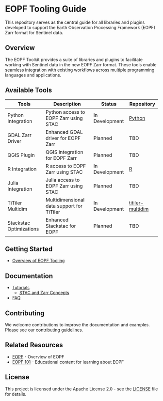 # EOPF Tooling Guide

This repository serves as the central guide for all libraries and plugins developed to support the Earth Observation Processing Framework (EOPF) Zarr format for Sentinel data.

## Overview

The EOPF Toolkit provides a suite of libraries and plugins to facilitate working with Sentinel data in the new EOPF Zarr format. These tools enable seamless integration with existing workflows across multiple programming languages and applications.

## Available Tools

| Tools                   | Description                               | Status         | Repository                                                              |
| ----------------------- | ----------------------------------------- | -------------- | ----------------------------------------------------------------------- |
| Python Integration      | Python access to EOPF Zarr using STAC       | In Development | [Python](docs/tutorials/stac_zarr/python/eopf_stac_access.md)                                                 |
| GDAL Zarr Driver        | Enhanced GDAL driver for EOPF Zarr          | Planned        | TBD                                                                     |
| QGIS Plugin             | QGIS integration for EOPF Zarr              | Planned        | TBD                                                                     |
| R Integration           | R access to EOPF Zarr using STAC            | In Development | [R](docs/tutorials/stac_zarr/R/eopf_stac_access.md)                                                    |
| Julia Integration       | Julia access to EOPF Zarr using STAC        | Planned        | TBD                                                                     |
| TiTiler Multidim        | Multidimensional data support for TiTiler | In Development | [titiler-multidim](https://github.com/developmentseed/titiler-multidim) |
| Stackstac Optimizations | Enhanced Stackstac for EOPF               | Planned        | TBD                                                                     |

## Getting Started

- [Overview of EOPF Tooling](docs/getting-started/overview.md)

## Documentation

- [Tutorials](docs/tutorials/)
  - [STAC and Zarr Concepts](docs/tutorials/stac_zarr.md)
- [FAQ](docs/faq.md)

## Contributing

We welcome contributions to improve the documentation and examples. Please see our [contributing guidelines](CONTRIBUTING.md).

## Related Resources

- [EOPF](https://eopf.copernicus.eu) - Overview of EOPF
- [EOPF 101](https://github.com/eopf-toolkit/eopf-101) - Educational content for learning about EOPF


## License

This project is licensed under the Apache License 2.0 - see the [LICENSE](LICENSE) file for details.